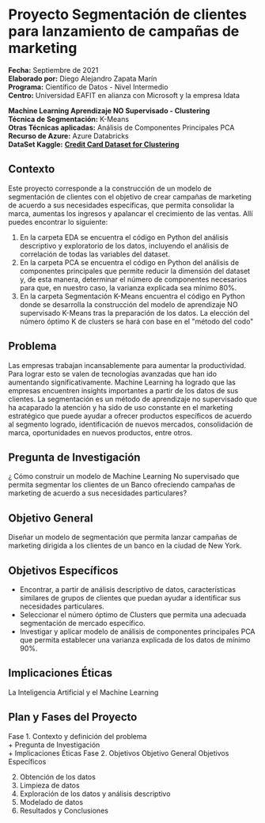 # Proyecto Segmentación de clientes para lanzamiento de campañas de marketing

**Fecha:** Septiembre de 2021  
**Elaborado por:** Diego Alejandro Zapata Marín  
**Programa:** Científico de Datos - Nivel Intermedio  
**Centro:** Universidad EAFIT en alianza con Microsoft y la empresa Idata  

**Machine Learning Aprendizaje NO Supervisado - Clustering**    
**Técnica de Segmentación:** K-Means  
**Otras Técnicas aplicadas:** Análisis de Componentes Principales PCA  
**Recurso de Azure:** Azure Databricks  
**DataSet Kaggle:**  __[Credit Card Dataset for Clustering](https://www.kaggle.com/arjunbhasin2013/ccdata)__  


## Contexto
Este proyecto corresponde a la construcción de un modelo de segmentación de clientes con el objetivo de crear campañas de marketing de acuerdo a sus necesidades específicas, que permita consolidar la marca, aumentas los ingresos y apalancar el crecimiento de las ventas.
Allí puedes encontrar lo siguiente:  
1. En la carpeta EDA se encuentra el código en Python del análisis descriptivo y exploratorio de los datos, incluyendo el análisis de correlación de todas las variables del dataset.
2. En la carpeta PCA se encuentra el código en Python del análisis de componentes principales que permite reducir la dimensión del dataset y, de esta manera, determinar el número de componentes necesarios para que, en nuestro caso, la varianza explicada sea mínimo 80%.
3. En la carpeta Segmentación K-Means encuentra el código en Python donde se desarrolla la construcción del modelo de aprendizaje NO supervisado K-Means tras la preparación de los datos. La elección del número óptimo K de clusters se hará con base en el "método del codo"

## Problema
Las empresas trabajan incansablemente para aumentar la productividad. Para lograr esto se valen de tecnologías avanzadas que han ido aumentando significativamente. Machine Learning ha logrado que las empresas encuentren insights importantes a partir de los datos de sus clientes. La segmentación es un método de aprendizaje no supervisado que ha acaparado la atención y ha sido de uso constante en el marketing estratégico que puede ayudar a ofrecer productos específicos de acuerdo al segmento logrado, identificación de nuevos mercados, consolidación de marca, oportunidades en nuevos productos, entre otros.

## Pregunta de Investigación
¿ Cómo construir un modelo de Machine Learning No supervisado que permita segmentar los clientes de un Banco ofreciendo campañas de marketing de acuerdo a sus necesidades particulares?

## Objetivo General
Diseñar un modelo de segmentación que permita lanzar campañas de marketing dirigida a los clientes de un banco en la ciudad de New York.

## Objetivos Específicos	
* Encontrar, a partir de análisis descriptivo de datos, características similares de grupos de clientes que puedan ayudar a identificar sus necesidades particulares.
* Seleccionar el número óptimo de Clusters que permita una adecuada segmentación de mercado específico.
* Investigar y aplicar modelo de análisis de componentes principales PCA que permita establecer una varianza explicada de los datos de mínimo 90%.

## Implicaciones Éticas
La Inteligencia Artificial y el Machine Learning

## Plan y Fases del Proyecto
Fase 1. Contexto y definición del problema  
    + Pregunta de Investigación  
    + Implicaciones Éticas
Fase 2. Objetivos
    Objetivo General
    Objetivos Específicos
  
2. Obtención de los datos
3. Limpieza de datos
4. Exploración de los datos y análisis descriptivo
5. Modelado de datos
6. Resultados y Conclusiones
